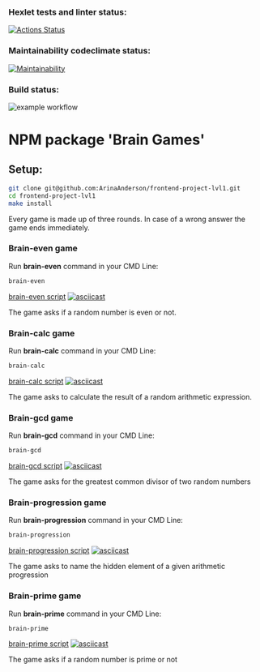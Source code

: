 ### Hexlet tests and linter status:

[![Actions Status](https://github.com/ArinaAnderson/frontend-project-lvl1/workflows/hexlet-check/badge.svg)](https://github.com/ArinaAnderson/frontend-project-lvl1/actions)

### Maintainability codeclimate status:

[![Maintainability](https://api.codeclimate.com/v1/badges/a99a88d28ad37a79dbf6/maintainability)](https://codeclimate.com/github/ArinaAnderson/frontend-project-lvl1)

### Build status:

![example workflow](https://github.com/ArinaAnderson/frontend-project-lvl1/actions/workflows/build-project.yml/badge.svg)

# NPM package 'Brain Games'

## Setup:

```sh
git clone git@github.com:ArinaAnderson/frontend-project-lvl1.git
cd frontend-project-lvl1
make install
```
Every game is made up of three rounds. In case of a wrong answer the game ends immediately.

### Brain-even game

Run **brain-even** command in your CMD Line:

```sh
brain-even
```

[brain-even script](https://asciinema.org/a/dcqF2BuH1VxrtryT77eF6RvSX)
[![asciicast](https://asciinema.org/a/dcqF2BuH1VxrtryT77eF6RvSX.png)](https://asciinema.org/a/dcqF2BuH1VxrtryT77eF6RvSX)

The game asks if a random number is even or not.

### Brain-calc game

Run **brain-calc** command in your CMD Line:

```sh
brain-calc
```

[brain-calc script](https://asciinema.org/a/b99vc1jy2fGiXgSnLmnZVS4IV)
[![asciicast](https://asciinema.org/a/b99vc1jy2fGiXgSnLmnZVS4IV.png)](https://asciinema.org/a/b99vc1jy2fGiXgSnLmnZVS4IV)

The game asks to calculate the result of a random arithmetic expression.

### Brain-gcd game

Run **brain-gcd** command in your CMD Line:

```sh
brain-gcd
```

[brain-gcd script](https://asciinema.org/a/d4CWDcU6lu7vH5xuEOESoVkWF)
[![asciicast](https://asciinema.org/a/d4CWDcU6lu7vH5xuEOESoVkWF.png)](https://asciinema.org/a/d4CWDcU6lu7vH5xuEOESoVkWF)

The game asks for the greatest common divisor of two random numbers

### Brain-progression game

Run **brain-progression** command in your CMD Line:

```sh
brain-progression
```

[brain-progression script](https://asciinema.org/a/eVemZu2yKsPbSZpqNN4wmhvWr)
[![asciicast](https://asciinema.org/a/eVemZu2yKsPbSZpqNN4wmhvWr.png)](https://asciinema.org/a/eVemZu2yKsPbSZpqNN4wmhvWr)

The game asks to name the hidden element of a given arithmetic progression

### Brain-prime game

Run **brain-prime** command in your CMD Line:

```sh
brain-prime
```

[brain-prime script](https://asciinema.org/a/ZhZJbGsSG34sn4T8Nu9LuFFBF)
[![asciicast](https://asciinema.org/a/ZhZJbGsSG34sn4T8Nu9LuFFBF.png)](https://asciinema.org/a/ZhZJbGsSG34sn4T8Nu9LuFFBF)

The game asks if a random number is prime or not
